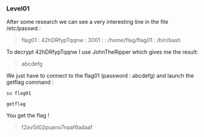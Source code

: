 ### Level01

After some research we can see a very interesting line in the file /etc/passwd :

> flag01 : 42hDRfypTqqnw : 3001 : : /home/flag/flag01 : /bin/bash

To decrypt 42hDRfypTqqnw I use JohnTheRipper which gives me the result:

> abcdefg

We just have to connect to the flag01 (password : abcdefg) and launch the getflag command :

`su flag01`

`getflag`

You get the flag ! 
> f2av5il02puano7naaf6adaaf

